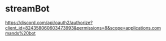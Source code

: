 # streamBot
https://discord.com/api/oauth2/authorize?client_id=824358060603473993&permissions=8&scope=applications.commands%20bot